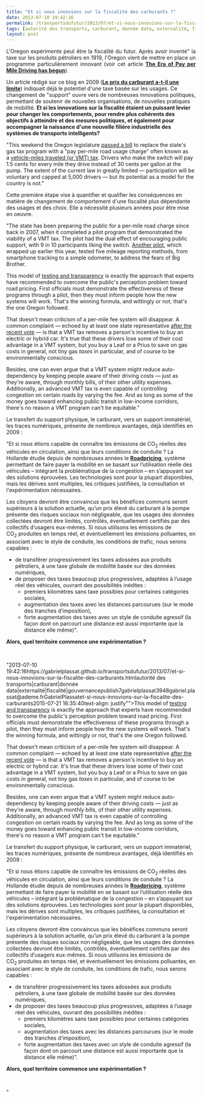 ```yaml
---
title: "Et si nous innovions sur la fiscalité des carburants ?"
date: 2013-07-10 19:42:16
permalink: /transportsdufutur/2013/07/et-si-nous-innovions-sur-la-fiscalite-des-carburants.html
tags: [autorité des transports, carburant, donnée data, externalité, fiscalité, gouvernance]
layout: post
---
```


<p style="text-align: justify">L'Oregon expérimente peut être la fiscalité du futur. Après avoir inventé" la taxe sur les produits pétroliers en 1919, l'Oregon vient de mettre en place un programme particulièrement innovant (voir cet article <strong><a href=""http://www.theatlanticcities.com/commute/2013/07/era-pay-mile-driving-has-begun/6150/"" target=""_blank"">The Era of Pay per Mile Driving has begun</a></strong>). </p> <p style=""text-align: justify"">Un article rédigé sur ce blog en 2009 (<strong><a href="https://gabrielplassat.github.io/transportsdufutur/2009/11/le-prix-du-carburant-a-la-pompe-atil-une-limite.html"" target=""_blank"">Le prix du carburant a-t-il une limite</a></strong>) indiquait déjà le potentiel d'une taxe basée sur les usages. Ce changement de "support" ouvre vers de nombreuses innovations politiques, permettant de soutenir de nouvelles organisations, de nouvelles pratiques de mobilité. <strong>Et si les innovations sur la fiscalité étaient un puissant levier pour changer les comportements, pour rendre plus cohérents des objectifs à atteindre et des mesures politiques, et également pour accompagner la naissance d'une nouvelle filière industrielle des systèmes de transports intelligents? </strong></p>  <!--more-->   <p style=""padding-left: 30pxtext-align: justify"">"This weekend the Oregon legislature <a href=""http://www.leg.state.or.us/mag/home.htm"">passed a bill</a> to replace the state's gas tax program with a "pay per-mile road usage charge" often known as a <a href=""http://www.theatlanticcities.com/commute/2012/08/vmt-tax-good-idea/3062/"">vehicle-miles traveled (or VMT) tax</a>. Drivers who make the switch will pay 1.5 cents for every mile they drive instead of 30 cents per gallon at the pump. The extent of the current law in greatly limited — participation will be voluntary and capped at 5,000 drivers — but its potential as a model for the country is not." </p>  <p style=""text-align: justify"">Cette première étape vise à quantifier et qualifier les conséquences en matière de changement de comportement d'une fiscalité plus dépendante des usages et des choix. Elle a nécessité plusieurs années pour être mise en oeuvre.</p> <p style=""padding-left: 30pxtext-align: justify"">"The state has been preparing the public for a per-mile road charge since back in 2007, when it completed a pilot program that demonstrated the viability of a VMT tax. The pilot had the dual effect of encouraging public support, with 9 in 10 participants liking the switch. <a href=""http://www.theatlanticcities.com/commute/2013/01/oregon-pushing-ahead-road-use-fees/4434/"">Another pilot</a>, which wrapped up earlier this year, tested five mileage reporting methods, from smartphone tracking to a simple odometer, to address the fears of Big Brother.</p> <p style=""padding-left: 30pxtext-align: justify"">This model of <a href=""http://www.theatlanticcities.com/commute/2013/02/congestion-pricings-enduring-public-perception-problem/4582/"">testing and transparency</a> is exactly the approach that experts have recommended to overcome the public's perception problem toward road pricing. First officials must demonstrate the effectiveness of these programs through a pilot, then they must inform people how the new systems will work. That's the winning formula, and wittingly or not, that's the one Oregon followed.</p> <p style=""padding-left: 30pxtext-align: justify"">That doesn't mean criticism of a per-mile fee system will disappear. A common complaint — echoed by at least one state representative <a href=""http://www.statesmanjournal.com/article/20130708/STATE/307080019/Lawmakers-switch-gears-per-mile-road-usage-charge"">after the recent vote</a> — is that a VMT tax removes a person's incentive to buy an electric or hybrid car. It's true that these drivers lose some of their cost advantage in a VMT system, but you buy a Leaf or a Prius to save on gas costs in general, not tiny gas <em>taxes</em> in particular, and of course to be environmentally conscious.</p> <p style=""padding-left: 30pxtext-align: justify"">Besides, one can even argue that a VMT system might reduce auto-dependency by keeping people aware of their driving costs — just as they're aware, through monthly bills, of their other utility expenses. Additionally, an advanced VMT tax is even capable of controlling congestion on certain roads by varying the fee. And as long as some of the money goes toward enhancing public transit in low-income corridors, there's no reason a VMT program can't be equitable."</p> <p style=""text-align: justify"">Le transfert du support physique, le carburant, vers un support immatériel, les traces numériques, présente de nombreux avantages, déjà identifiés en 2009 :</p> <p style=""padding-left: 30pxtext-align: justify"">"Et si nous étions capable de connaître les émissions de CO<sub>2</sub> réelles des véhicules en circulation, ainsi que leurs conditions de conduite ? La Hollande étudie depuis de nombreuses années le <strong><a href=""http://www.verkeerenwaterstaat.nl/english/topics/mobility_and_accessibility/roadpricing/"">Roadpricing</a></strong>, système permettant de faire payer la mobilité en se basant sur l’utilisation réelle des véhicules – intégrant la problématique de la congestion – en s’appuyant sur des solutions éprouvées. Les technologies sont pour la plupart disponibles, mais les dérives sont multiples, les critiques justifiées, la consultation et l'expérimentation nécessaires.</p> <p style=""padding-left: 30pxtext-align: justify""><span style=""font-size: small"">Les citoyens devront être convaincus que les bénéfices communs seront supérieurs à la solution actuelle, qu’un prix élevé du carburant à la pompe présente des risques sociaux non négligeable, que les usages des données collectées devront être limités, contrôlés, éventuellement certifiés par des collectifs d’usagers eux-mêmes. </span>Si nous utilisons les émissions de CO<sub>2</sub> produites en temps réel, et éventuellement les émissions polluantes, en associant avec le style de conduite, les conditions de trafic, nous serons capables :</p> <ul style=""padding-left: 30px""> <li>de transférer progressivement les taxes adossées aux produits pétroliers, à une taxe globale de mobilité basée sur des données numériques,</li> <li>de proposer des taxes beaucoup plus progressives, adaptées à l’usage réel des véhicules, ouvrant des possibilités inédites : <ul> <li>premiers kilomètres sans taxe possibles pour certaines catégories sociales,</li> <li>augmentation des taxes avec les distances parcourues (sur le mode des tranches d’imposition),</li> <li>forte augmentation des taxes avec un style de conduite agressif (la façon dont on parcourt une distance est aussi importante que la distance elle même)".</li> </ul> </li> </ul> <strong>Alors, quel territoire commence une expérimentation ?</strong><br /> <p style=""padding-left: 30px""> </p>"2013-07-10 19:42:16https://gabrielplassat.github.io/transportsdufutur/2013/07/et-si-nous-innovions-sur-la-fiscalite-des-carburants.htmlautorité des transports|carburant|donnée data|externalité|fiscalité|gouvernancepublish7gabrielplassat3948gabriel.plassat@ademe.frGabrielPlassatet-si-nous-innovions-sur-la-fiscalite-des-carburants2015-07-21 16:35:40text-align: justify"">This model of <a href=""http://www.theatlanticcities.com/commute/2013/02/congestion-pricings-enduring-public-perception-problem/4582/"">testing and transparency</a> is exactly the approach that experts have recommended to overcome the public's perception problem toward road pricing. First officials must demonstrate the effectiveness of these programs through a pilot, then they must inform people how the new systems will work. That's the winning formula, and wittingly or not, that's the one Oregon followed.</p> <p style=""padding-left: 30pxtext-align: justify"">That doesn't mean criticism of a per-mile fee system will disappear. A common complaint — echoed by at least one state representative <a href=""http://www.statesmanjournal.com/article/20130708/STATE/307080019/Lawmakers-switch-gears-per-mile-road-usage-charge"">after the recent vote</a> — is that a VMT tax removes a person's incentive to buy an electric or hybrid car. It's true that these drivers lose some of their cost advantage in a VMT system, but you buy a Leaf or a Prius to save on gas costs in general, not tiny gas <em>taxes</em> in particular, and of course to be environmentally conscious.</p> <p style=""padding-left: 30pxtext-align: justify"">Besides, one can even argue that a VMT system might reduce auto-dependency by keeping people aware of their driving costs — just as they're aware, through monthly bills, of their other utility expenses. Additionally, an advanced VMT tax is even capable of controlling congestion on certain roads by varying the fee. And as long as some of the money goes toward enhancing public transit in low-income corridors, there's no reason a VMT program can't be equitable."</p> <p style=""text-align: justify"">Le transfert du support physique, le carburant, vers un support immatériel, les traces numériques, présente de nombreux avantages, déjà identifiés en 2009 :</p> <p style=""padding-left: 30pxtext-align: justify"">"Et si nous étions capable de connaître les émissions de CO<sub>2</sub> réelles des véhicules en circulation, ainsi que leurs conditions de conduite ? La Hollande étudie depuis de nombreuses années le <strong><a href=""http://www.verkeerenwaterstaat.nl/english/topics/mobility_and_accessibility/roadpricing/"">Roadpricing</a></strong>, système permettant de faire payer la mobilité en se basant sur l’utilisation réelle des véhicules – intégrant la problématique de la congestion – en s’appuyant sur des solutions éprouvées. Les technologies sont pour la plupart disponibles, mais les dérives sont multiples, les critiques justifiées, la consultation et l'expérimentation nécessaires.</p> <p style=""padding-left: 30pxtext-align: justify""><span style=""font-size: small"">Les citoyens devront être convaincus que les bénéfices communs seront supérieurs à la solution actuelle, qu’un prix élevé du carburant à la pompe présente des risques sociaux non négligeable, que les usages des données collectées devront être limités, contrôlés, éventuellement certifiés par des collectifs d’usagers eux-mêmes. </span>Si nous utilisons les émissions de CO<sub>2</sub> produites en temps réel, et éventuellement les émissions polluantes, en associant avec le style de conduite, les conditions de trafic, nous serons capables :</p> <ul style=""padding-left: 30px""> <li>de transférer progressivement les taxes adossées aux produits pétroliers, à une taxe globale de mobilité basée sur des données numériques,</li> <li>de proposer des taxes beaucoup plus progressives, adaptées à l’usage réel des véhicules, ouvrant des possibilités inédites : <ul> <li>premiers kilomètres sans taxe possibles pour certaines catégories sociales,</li> <li>augmentation des taxes avec les distances parcourues (sur le mode des tranches d’imposition),</li> <li>forte augmentation des taxes avec un style de conduite agressif (la façon dont on parcourt une distance est aussi importante que la distance elle même)".</li> </ul> </li> </ul> <strong>Alors, quel territoire commence une expérimentation ?</strong><br /> <p style=""padding-left: 30px""> </p>"
